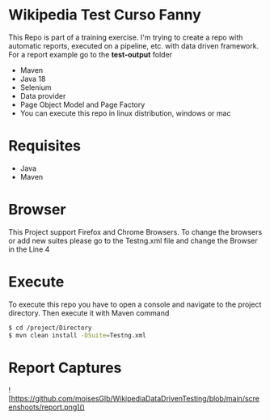 # Wikipedia Test Curso Fanny

This Repo is part of a training exercise. I'm trying to create a repo with automatic reports, executed on a pipeline, etc. with data driven framework. For a report example go to the **test-output** folder

  - Maven
  - Java 18
  - Selenium
  - Data provider 
  - Page Object Model and Page Factory
  - You can execute this repo in linux distribution, windows or mac 

# Requisites

  - Java 
  - Maven

# Browser

This Project support Firefox and Chrome Browsers. To change the browsers or add new suites please go to the Testng.xml file and change the Browser in the Line 4

# Execute

To execute this repo you have to open a console and navigate to the project directory. Then execute it with Maven command

```sh
$ cd /project/Directory
$ mvn clean install -DSuite=Testng.xml 
```

# Report Captures

![https://github.com/moisesGlb/WikipediaDataDrivenTesting/blob/main/screenshoots/report.png]()

